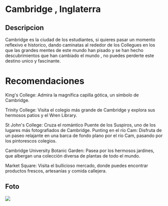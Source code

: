 # Cambridge , Inglaterra 

## Descripcion 

Cambridge es la ciudad de los estudiantes, si quieres pasar un momento reflexivo e historico, dando caminatas al rededor de los Collegues en los que las grandes mentes de este mundo han pisado y se han hecho descubrimientos que han cambiado el mundo , no puedes perderte este destino unico y fascinante.

# Recomendaciones 

King's College: Admira la magnífica capilla gótica, un símbolo de Cambridge.

Trinity College: Visita el colegio más grande de Cambridge y explora sus hermosos patios y el Wren Library.

St John's College: Cruza el romántico Puente de los Suspiros, uno de los lugares más fotografiados de Cambridge.
Punting en el río Cam: Disfruta de un paseo relajante en una barca de fondo plano por el río Cam, pasando por los pintorescos colegios.

Cambridge University Botanic Garden: Pasea por los hermosos jardines, que albergan una colección diversa de plantas de todo el mundo.

Market Square: Visita el bullicioso mercado, donde puedes encontrar productos frescos, artesanías y comida callejera.

## Foto

![](https://media.istockphoto.com/id/517235492/es/foto/universidad-de-cambridge-vista-superior.jpg?s=612x612&w=0&k=20&c=fwCS7uTTID46PRrTonF-XwfTgCgsxbATF2azStkEISM=)





